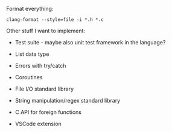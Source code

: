 Format everything:

`clang-format --style=file -i *.h *.c`

Other stuff I want to implement:

- Test suite - maybe also unit test framework in the language?
- List data type
- Errors with try/catch
- Coroutines
- File I/O standard library
- String manipulation/regex standard library

- C API for foreign functions
- VSCode extension

